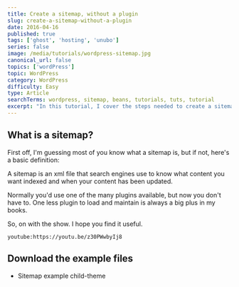 ```yaml
---
title: Create a sitemap, without a plugin
slug: create-a-sitemap-without-a-plugin
date: 2016-04-16
published: true
tags: ['ghost', 'hosting', 'unubo']
series: false
image: /media/tutorials/wordpress-sitemap.jpg
canonical_url: false
topics: ['wordPress']
topic: WordPress
category: WordPress
difficulty: Easy
type: Article
searchTerms: wordpress, sitemap, beans, tutorials, tuts, tutorial
excerpt: "In this tutorial, I cover the steps needed to create a sitemap, without using a plugin. This is something that Thierry came up with, so full credit to him for the code. I'm just sharing it here so you guys can use it too."
---
```

## What is a sitemap?

First off, I'm guessing most of you know what a sitemap is, but if not, here's a basic definition:

A sitemap is an xml file that search engines use to know what content you want indexed and when your content has been updated.

Normally you'd use one of the many plugins available, but now you don't have to. One less plugin to load and maintain is always a big plus in my books.

So, on with the show. I hope you find it useful.

`youtube:https://youtu.be/z30PWwbyIj8`

## Download the example files

- Sitemap example child-theme